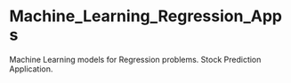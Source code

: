 # Machine_Learning_Regression_Apps
Machine Learning models for Regression problems. Stock Prediction Application.
